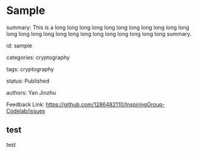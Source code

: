 # Sample

summary: This is a long long long long long long long long long long long long long long long long long long long long long long long long summary.

id: sample

categories:   cryptography

tags:   cryptography

status: Published

authors:   Yan Jinzhu

Feedback Link:   https://github.com/1286482110/InspiringGroup-Codelab/issues



## test

test